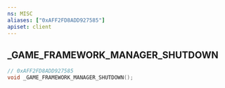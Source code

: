 ```yaml
---
ns: MISC
aliases: ["0xAFF2FD8ADD927585"]
apiset: client
---
```

## _GAME_FRAMEWORK_MANAGER_SHUTDOWN

```c
// 0xAFF2FD8ADD927585
void _GAME_FRAMEWORK_MANAGER_SHUTDOWN();
```





